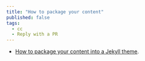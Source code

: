 ```yaml
---
title: "How to package your content"
published: false
tags:
  - cc
  - Reply with a PR
---
```


* [How to package your content into a Jekyll theme](./how-to-package-your-content-into-jekyll-theme.md).
